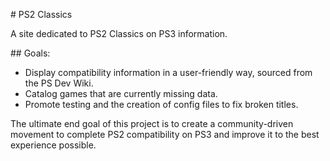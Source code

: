 # PS2 Classics

A site dedicated to PS2 Classics on PS3 information.

## Goals:
- Display compatibility information in a user-friendly way, sourced from the PS Dev Wiki.
- Catalog games that are currently missing data.
- Promote testing and the creation of config files to fix broken titles.

The ultimate end goal of this project is to create a community-driven movement to complete PS2 compatibility on PS3 and improve it to the best experience possible.